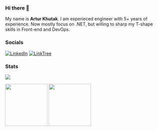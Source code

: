 ### Hi there 👋

My name is **Artur Khutak**.
I am experieced engineer with 5+ years of experience. Now mostly focus on .NET, but willing to sharp my T-shape skills in Front-end and DevOps.

### Socials

[![LinkedIn](https://img.shields.io/badge/-LinkedIn-blue?style=for-the-badge&logo=appveyor)](https://www.linkedin.com/in/arty-prof)
[![LinkTree](https://img.shields.io/badge/-linktree-green?style=for-the-badge&logo=appveyor)](https://linktr.ee/arty_prof)

### Stats
![](https://komarev.com/ghpvc/?username=ArtyProfe&color=green)

<div>
  <img height="135px" src="https://github-readme-stats.vercel.app/api?username=artyprof&theme=nord&show_icons=true&hide_title=true&hide_border=true&hide_rank=true&include_all_commits=true&count_private=true&line_height=21">
  <img height="135px" src="https://github-readme-stats.vercel.app/api/top-langs/?username=artyprof&theme=nord&&hide_title=true&hide_border=true&layout=compact&langs_count=8">
</div>
